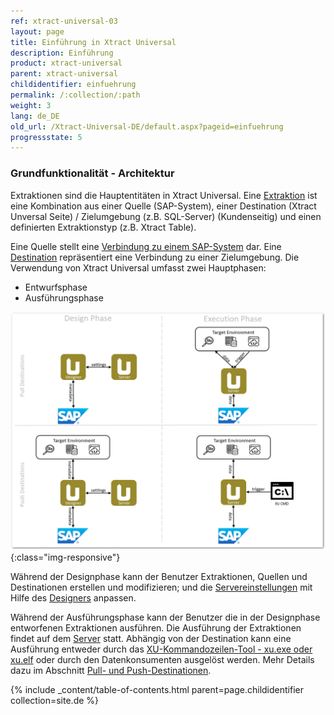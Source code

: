 ```yaml
---
ref: xtract-universal-03
layout: page
title: Einführung in Xtract Universal
description: Einführung
product: xtract-universal
parent: xtract-universal
childidentifier: einfuehrung
permalink: /:collection/:path
weight: 3
lang: de_DE
old_url: /Xtract-Universal-DE/default.aspx?pageid=einfuehrung
progressstate: 5
---
```


### Grundfunktionalität - Architektur

Extraktionen sind die Hauptentitäten in Xtract Universal. Eine [Extraktion](./erste-schritte/eine-neue-extraktion-anlegen) ist eine Kombination aus einer Quelle (SAP-System), 
einer Destination (Xtract Unversal Seite) / Zielumgebung (z.B. SQL-Server) (Kundenseitig) und einen definierten Extraktionstyp (z.B. Xtract Table).


Eine Quelle stellt eine [Verbindung zu einem SAP-System](./einfuehrung/sap-verbindungen-anlegen) dar. Eine [Destination](./xu-destinationen) repräsentiert eine Verbindung zu einer Zielumgebung.
Die Verwendung von Xtract Universal umfasst zwei Hauptphasen:
- Entwurfsphase
- Ausführungsphase

![xu-arch-01](/img/content/xu/xu-arch-01.png){:class="img-responsive"}

Während der Designphase kann der Benutzer Extraktionen, Quellen und Destinationen erstellen und modifizieren; und die [Servereinstellungen](./server/server_einstellungen) mit Hilfe des [Designers](./erste-schritte/designer-overview) anpassen. 

Während der Ausführungsphase kann der Benutzer die in der Designphase entworfenen Extraktionen ausführen. Die Ausführung der Extraktionen findet auf dem [Server](./server) statt. Abhängig von der Destination kann eine Ausführung entweder durch das [XU-Kommandozeilen-Tool - xu.exe oder xu.elf](./fortgeschrittene-techniken/extraktion_einplanen) oder durch den Datenkonsumenten ausgelöst werden. Mehr Details dazu im Abschnitt [Pull- und Push-Destinationen](./xu-destinationen#pull--und-push-destinationen). 


{% include _content/table-of-contents.html parent=page.childidentifier collection=site.de %}
